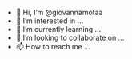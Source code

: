 - 👋 Hi, I’m @giovannamotaa
- 👀 I’m interested in ...
- 🌱 I’m currently learning ...
- 💞️ I’m looking to collaborate on ...
- 📫 How to reach me ...

<!---
giovannamotaa/giovannamotaa is a ✨ special ✨ repository because its `README.md` (this file) appears on your GitHub profile.
You can click the Preview link to take a look at your changes.
--->
